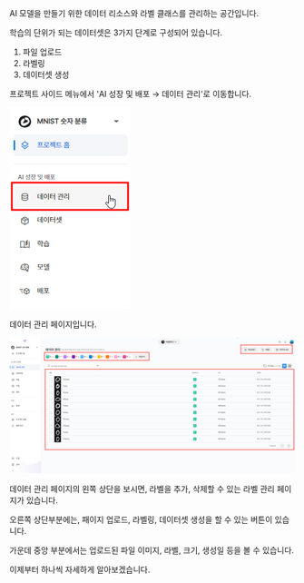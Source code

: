 AI 모델을 만들기 위한 데이터 리소스와 라벨 클래스를 관리하는 공간입니다.

학습의 단위가 되는 데이터셋은 3가지 단계로 구성되어 있습니다. 

1. 파일 업로드
2. 라벨링
3. 데이터셋 생성 


프로젝트 사이드 메뉴에서 'AI 성장 및 배포 → 데이터 관리'로 이동합니다.

![img1](https://raw.githubusercontent.com/vazilcompany/vridge-docs/main/img/dataset/index/dataset_index_0.png)  


데이터 관리 페이지입니다. 

![img1](https://raw.githubusercontent.com/vazilcompany/vridge-docs/main/img/dataset/index/dataset_index_1.png)  



데이터 관리 페이지의 왼쪽 상단을 보시면, 라벨을 추가, 삭제할 수 있는 라벨 관리 페이지가 있습니다. 

오른쪽 상단부분에는, 패이지 업로드, 라벨링, 데이터셋 생성을 할 수 있는 버튼이 있습니다. 

가운데 중앙 부분에서는 업로드된 파일 이미지, 라벨, 크기, 생성일 등을 볼 수 있습니다. 

이제부터 하나씩 자세하게 알아보겠습니다. 
